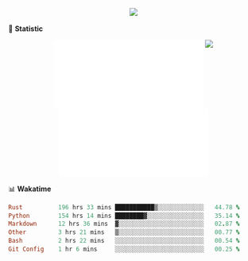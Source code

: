 <!-- https://github.com/DenverCoder1/readme-typing-svg -->
<p align="center">
<img src="https://readme-typing-svg.demolab.com?font=Orbitron&size=25&pause=1000&center=true&vCenter=true&random=false&width=600&lines=Welcome+to+my+GitHub+profile+page!" />



🌟 **Statistic**

<p align="center">
  <img width="300" align="top" src="https://github.com/fllesser/fllesser/blob/main/left.svg" />
  <img src="https://github-readme-stats.vercel.app/api?username=fllesser&show_icons=true&theme=tokyonight" width=300>
  <img width="300" align="top" src="https://github.com/fllesser/fllesser/blob/main/right.svg" />
</p>


📊 **Wakatime**
<!--START_SECTION:waka-->

```ruby
Rust          196 hrs 33 mins ███████████▒░░░░░░░░░░░░░   44.78 %
Python        154 hrs 14 mins ████████▓░░░░░░░░░░░░░░░░   35.14 %
Markdown      12 hrs 36 mins  ▓░░░░░░░░░░░░░░░░░░░░░░░░   02.87 %
Other         3 hrs 21 mins   ▒░░░░░░░░░░░░░░░░░░░░░░░░   00.77 %
Bash          2 hrs 22 mins   ░░░░░░░░░░░░░░░░░░░░░░░░░   00.54 %
Git Config    1 hr 6 mins     ░░░░░░░░░░░░░░░░░░░░░░░░░   00.25 %
```

<!--END_SECTION:waka-->

